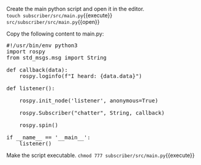 Create the main python script and open it in the editor. \
`touch subscriber/src/main.py`{{execute}} 
`src/subscriber/src/main.py`{{open}} 

Copy the following content to main.py: 
<pre class="file" data-target="clipboard">
#!/usr/bin/env python3
import rospy
from std_msgs.msg import String

def callback(data):
    rospy.loginfo(f"I heard: {data.data}")
    
def listener():

    rospy.init_node('listener', anonymous=True)

    rospy.Subscriber("chatter", String, callback)

    rospy.spin()

if __name__ == '__main__':
    listener()
</pre>

Make the script executable.
`chmod 777 subscriber/src/main.py`{{execute}}
